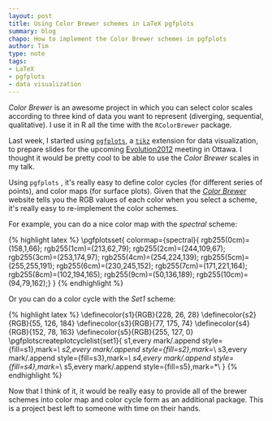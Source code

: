 ```yaml
---
layout: post
title: Using Color Brewer schemes in LaTeX pgfplots
summary: blog
chapo: How to implement the Color Brewer schemes in pgfplots
author: Tim
type: note
tags:
- LaTeX
- pgfplots
- data visualization
---
```


*Color Brewer* is an awesome project in which you can select color scales according to three kind of data you want to represent (diverging, sequential, qualitative). I use it in R all the time with the ```RColorBrewer``` package.

Last week, I started using [```pgfplots```](http://pgfplots.sourceforge.net/), a [```tikz```](http://www.texample.net/) extension for data visualization, to prepare slides for the upcoming [Evolution2012](http://www.confersense.ca/Evolution2012/) meeting in Ottawa. I thought it would be pretty cool to be able to use the *Color Brewer* scales in my talk.

Using ```pgfplots``` , it's really easy to define color cycles (for different series of points), and color maps (for surface plots). Given that the [*Color Brewer*](http://colorbrewer2.org/) website tells you the RGB values of each color when you select a scheme, it's really easy to re-implement the color schemes.

For example, you can do a nice color map with the *spectral* scheme:

{% highlight latex %}
\pgfplotsset{
    colormap={spectral}{
		rgb255(0cm)=(158,1,66); 
		rgb255(1cm)=(213,62,79);
		rgb255(2cm)=(244,109,67);
		rgb255(3cm)=(253,174,97);
		rgb255(4cm)=(254,224,139);
		rgb255(5cm)=(255,255,191);
		rgb255(6cm)=(230,245,152);
		rgb255(7cm)=(171,221,164);
		rgb255(8cm)=(102,194,165);
		rgb255(9cm)=(50,136,189);
		rgb255(10cm)=(94,79,162);}
	}
{% endhighlight %}

Or you can do a color cycle with the *Set1* scheme:

{% highlight latex %}
\definecolor{s1}{RGB}{228, 26, 28}
\definecolor{s2}{RGB}{55, 126, 184}
\definecolor{s3}{RGB}{77, 175, 74}
\definecolor{s4}{RGB}{152, 78, 163}
\definecolor{s5}{RGB}{255, 127, 0}
\pgfplotscreateplotcyclelist{set1}{
  s1,every mark/.append style={fill=s1},mark=*\\
	s2,every mark/.append style={fill=s2},mark=*\\
	s3,every mark/.append style={fill=s3},mark=*\\
	s4,every mark/.append style={fill=s4},mark=*\\
	s5,every mark/.append style={fill=s5},mark=*\\
}
{% endhighlight %}

Now that I think of it, it would be really easy to provide all of the brewer schemes into color map and color cycle form as an additional package. This is a project best left to someone with time on their hands.
